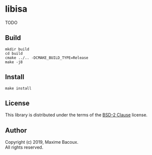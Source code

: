 # libisa

TODO

## Build

    mkdir build
    cd build
    cmake ../.. -DCMAKE_BUILD_TYPE=Release
    make -j8

## Install

    make install

## License

This library is distributed under the terms of the [BSD-2 Clause](LICENSE) license.  

## Author

Copyright (c) 2019, Maxime Bacoux.  
All rights reserved.
